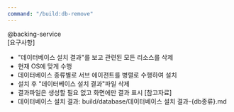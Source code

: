 ```yaml
---
command: "/build:db-remove"
---
```


@backing-service   
[요구사항]
- "데이터베이스 설치 결과"를 보고 관련된 모든 리소스를 삭제
- 현재 OS에 맞게 수행  
- 데이터베이스 종류별로 서브 에이젼트를 병렬로 수행하여 설치
- 설치 후 "데이터베이스 설치 결과"파일 삭제 
- 결과파일은 생성할 필요 없고 화면에만 결과 표시 
[참고자료]
- 데이터베이스 설치 결과: build/database/데이터베이스 설치 결과-{db종류}.md